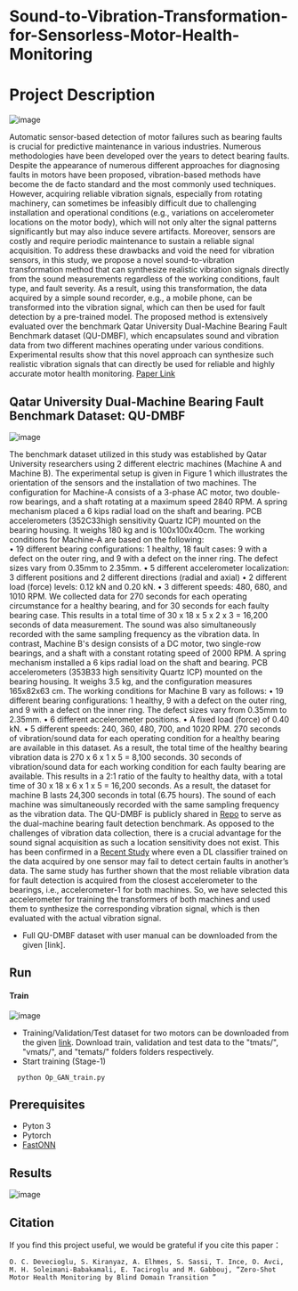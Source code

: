 # Sound-to-Vibration-Transformation-for-Sensorless-Motor-Health-Monitoring

# Project Description
![image](https://github.com/OzerCanDevecioglu/Sound-to-Vibration-Transformation-for-Sensorless-Motor-Health-Monitoring/assets/98646583/a2f1be95-2adc-4f77-86bb-deba397aa591)

Automatic sensor-based detection of motor failures such as bearing faults is crucial for predictive maintenance in various industries. Numerous methodologies have been developed over the years to detect bearing faults. Despite the appearance of numerous different approaches for diagnosing faults in motors have been proposed, vibration-based methods have become the de facto standard and the most commonly used techniques. However, acquiring reliable vibration signals, especially from rotating machinery, can sometimes be infeasibly difficult due to challenging installation and operational conditions (e.g., variations on accelerometer locations on the motor body), which will not only alter the signal patterns significantly but may also induce severe artifacts. Moreover, sensors are costly and require periodic maintenance to sustain a reliable signal acquisition. To address these drawbacks and void the need for vibration sensors, in this study, we propose a novel sound-to-vibration transformation method that can synthesize realistic vibration signals directly from the sound measurements regardless of the working conditions, fault type, and fault severity. As a result, using this transformation, the data acquired by a simple sound recorder, e.g., a mobile phone, can be transformed into the vibration signal, which can then be used for fault detection by a pre-trained model. The proposed method is extensively evaluated over the benchmark Qatar University Dual-Machine Bearing Fault Benchmark dataset (QU-DMBF), which encapsulates sound and vibration data from two different machines operating under various conditions. Experimental results show that this novel approach can synthesize such realistic vibration signals that can directly be used for reliable and highly accurate motor health monitoring.
[Paper Link](https://arxiv.org/abs/2305.07960)


## Qatar University Dual-Machine Bearing Fault Benchmark Dataset: QU-DMBF

![image](https://user-images.githubusercontent.com/98646583/207285515-23333c67-e1fe-41f3-a339-d39a3cfaeb68.png)


The benchmark dataset utilized in this study was established by Qatar University researchers using 2 different electric machines (Machine A and Machine B).  The experimental setup is given in Figure 1 which illustrates the orientation of the sensors and the installation of two machines. The configuration for Machine-A consists of a 3-phase AC motor, two double-row bearings, and a shaft rotating at a maximum speed 2840 RPM. A spring mechanism placed a 6 kips radial load on the shaft and bearing. PCB accelerometers (352C33high sensitivity Quartz ICP) mounted on the bearing housing. It weighs 180 kg and is 100x100x40cm. The working conditions for Machine-A are based on the following:  
•	19 different bearing configurations: 1 healthy, 18 fault cases: 9 with a defect on the outer ring, and 9 with a defect on the inner ring. The defect sizes vary from 0.35mm to 2.35mm.
•	5 different accelerometer localization: 3 different positions and 2 different directions (radial and axial)
•	2 different load (force) levels: 0.12 kN and 0.20 kN. 
•	3 different speeds: 480, 680, and 1010 RPM. 
We collected data for 270 seconds for each operating circumstance for a healthy bearing, and for 30 seconds for each faulty bearing case.  This results in a total time of 30 x 18 x 5 x 2 x 3 = 16,200 seconds of data measurement. The sound was also simultaneously recorded with the same sampling frequency as the vibration data.
In contrast, Machine B's design consists of a DC motor, two single-row bearings, and a shaft with a constant rotating speed of 2000 RPM. A spring mechanism installed a 6 kips radial load on the shaft and bearing. PCB accelerometers (353B33 high sensitivity Quartz ICP) mounted on the bearing housing. It weighs 3.5 kg, and the configuration measures 165x82x63 cm.  The working conditions for Machine B vary as follows:
•	19 different bearing configurations: 1 healthy, 9 with a defect on the outer ring, and 9 with a defect on the inner ring. The defect sizes vary from 0.35mm to 2.35mm.
•	6 different accelerometer positions.
•	A fixed load (force) of 0.40 kN. 
•	5 different speeds: 240, 360, 480, 700, and 1020 RPM. 
270 seconds of vibration/sound data for each operating condition for a healthy bearing are available in this dataset. As a result, the total time of the healthy bearing vibration data is 270 x 6 x 1 x 5 = 8,100 seconds. 30 seconds of vibration/sound data for each working condition for each faulty bearing are available.  This results in a 2:1 ratio of the faulty to healthy data, with a total time of 30 x 18 x 6 x 1 x 5 = 16,200 seconds. As a result, the dataset for machine B lasts 24,300 seconds in total (6.75 hours). The sound of each machine was simultaneously recorded with the same sampling frequency as the vibration data. The QU-DMBF is publicly shared in [Repo](https://github.com/OzerCanDevecioglu/Zero-Shot-Bearing-Fault-Detection-by-Blind-Domain-Transition) to serve as the dual-machine bearing fault detection benchmark.
As opposed to the challenges of vibration data collection, there is a crucial advantage for the sound signal acquisition as such a location sensitivity does not exist. This has been confirmed in a [Recent Study](https://github.com/OzerCanDevecioglu/Zero-Shot-Bearing-Fault-Detection-by-Blind-Domain-Transition) where even a DL classifier trained on the data acquired by one sensor may fail to detect certain faults in another’s data. The same study has further shown that the most reliable vibration data for fault detection is acquired from the closest accelerometer to the bearings, i.e., accelerometer-1 for both machines. So, we have selected this accelerometer for training the transformers of both machines and used them to synthesize the corresponding vibration signal, which is then evaluated with the actual vibration signal.

- Full QU-DMBF dataset with user manual can be downloaded from the given [link].
## Run

#### Train

![image](https://github.com/OzerCanDevecioglu/Sound-to-Vibration-Transformation-for-Sensorless-Motor-Health-Monitoring/assets/98646583/515a71de-048d-41cb-80b0-98a9dc1e03de)

- Training/Validation/Test dataset for two motors can be downloaded from the given [link](). Download train, validation and test data to the "tmats/", "vmats/", and "temats/" folders folders respectively. 
- Start training (Stage-1)
```http
  python Op_GAN_train.py
```

## Prerequisites
- Pyton 3
- Pytorch
- [FastONN](https://github.com/junaidmalik09/fastonn) 

## Results

![image](https://github.com/OzerCanDevecioglu/Sound-to-Vibration-Transformation-for-Sensorless-Motor-Health-Monitoring/assets/98646583/303098a3-c283-4566-bf0d-9311d190c490)

## Citation
If you find this project useful, we would be grateful if you cite this paper：

```http
O. C. Devecioglu, S. Kiranyaz, A. Elhmes, S. Sassi, T. Ince, O. Avci, M. H. Soleimani-Babakamali, E. Taciroglu and M. Gabbouj, “Zero-Shot Motor Health Monitoring by Blind Domain Transition ”
```


